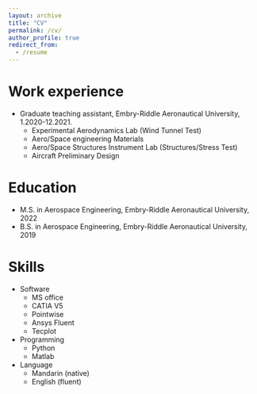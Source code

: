 ```yaml
---
layout: archive
title: "CV"
permalink: /cv/
author_profile: true
redirect_from:
  - /resume
---
```




Work experience
======
* Graduate teaching assistant, Embry-Riddle Aeronautical University, 1.2020-12.2021.
  * Experimental Aerodynamics Lab (Wind Tunnel Test)
  * Aero/Space engineering Materials
  * Aero/Space Structures Instrument Lab (Structures/Stress Test)
  * Aircraft Preliminary Design


Education
======
* M.S. in Aerospace Engineering, Embry-Riddle Aeronautical University, 2022
* B.S. in Aerospace Engineering, Embry-Riddle Aeronautical University, 2019
  
Skills
======
* Software
  * MS office
  * CATIA V5
  * Pointwise
  * Ansys Fluent
  * Tecplot
* Programming
  * Python
  * Matlab
* Language
  * Mandarin (native)
  * English (fluent)
